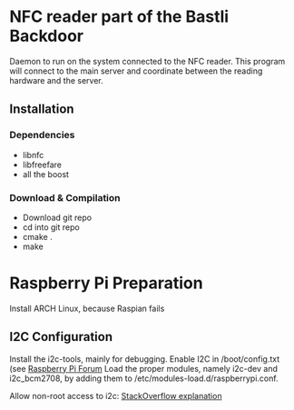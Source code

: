# NFC reader part of the Bastli Backdoor

Daemon to run on the system connected to the NFC reader. This program
will connect to the main server and coordinate between the reading hardware
and the server.

## Installation

### Dependencies

- libnfc
- libfreefare
- all the boost

### Download & Compilation

- Download git repo
- cd into git repo
- cmake .
- make

# Raspberry Pi Preparation

Install ARCH Linux, because Raspian fails

## I2C Configuration

Install the i2c-tools, mainly for debugging. 
Enable I2C in /boot/config.txt (see [Raspberry Pi Forum](https://www.raspberrypi.org/forums/viewtopic.php?p=675658#p675658)
Load the proper modules, namely i2c-dev and i2c_bcm2708, by adding them to /etc/modules-load.d/raspberrypi.conf.

Allow non-root access to i2c: [StackOverflow explanation](http://raspberrypi.stackexchange.com/questions/4468/i2c-group-on-arch)

